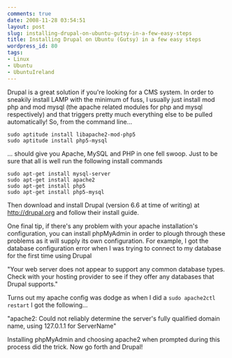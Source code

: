 ```yaml
---
comments: true
date: 2008-11-28 03:54:51
layout: post
slug: installing-drupal-on-ubuntu-gutsy-in-a-few-easy-steps
title: Installing Drupal on Ubuntu (Gutsy) in a few easy steps
wordpress_id: 80
tags:
- Linux
- Ubuntu
- UbuntuIreland
---
```


Drupal is a great solution if you're looking for a CMS system. In order to sneakily install LAMP with the minimum of fuss, I usually just install mod php and mod mysql (the apache related modules for php and mysql respectively) and that triggers pretty much everything else to be pulled automatically! So, from the command line...


    sudo aptitude install libapache2-mod-php5
    sudo aptitude install php5-mysql


... should give you Apache, MySQL and PHP in one fell swoop. Just to be sure that all is well run the following install commands


    sudo apt-get install mysql-server
    sudo apt-get install apache2
    sudo apt-get install php5
    sudo apt-get install php5-mysql


Then download and install Drupal (version 6.6 at time of writing) at http://drupal.org and follow their install guide.

One final tip, if there's any problem with your apache installation's configuration, you can install phpMyAdmin in order to plough through these problems as it will supply its own configuration. For example, I got the database configuration error when I was trying to connect to my database for the first time using Drupal

"Your web server does not appear to support any common database types. Check with your hosting provider to see if they offer any databases that Drupal supports."

Turns out my apache config was dodge as when I did a `sudo apache2ctl restart` I got the following...

"apache2: Could not reliably determine the server's fully qualified domain name, using 127.0.1.1 for ServerName"

Installing phpMyAdmin and choosing apache2 when prompted during this process did the trick. Now go forth and Drupal!
